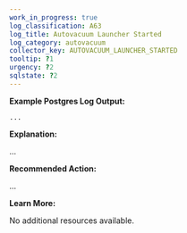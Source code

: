 ```yaml
---
work_in_progress: true
log_classification: A63
log_title: Autovacuum Launcher Started
log_category: autovacuum
collector_key: AUTOVACUUM_LAUNCHER_STARTED
tooltip: ?1
urgency: ?2
sqlstate: ?2
---
```


**Example Postgres Log Output:**

```
...
```

**Explanation:**

...

**Recommended Action:**

...

**Learn More:**

No additional resources available.
